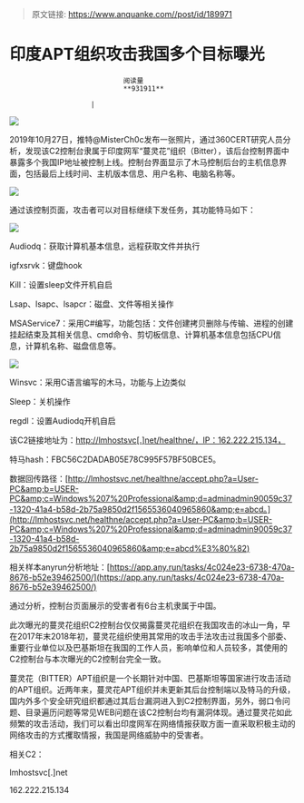 > 原文链接: https://www.anquanke.com//post/id/189971 


# 印度APT组织攻击我国多个目标曝光


                                阅读量   
                                **931911**
                            
                        |
                        
                                                                                    



[![](https://p2.ssl.qhimg.com/t016716e572c96a1037.jpg)](https://p2.ssl.qhimg.com/t016716e572c96a1037.jpg)



2019年10月27日，推特@MisterCh0c发布一张照片，通过360CERT研究人员分析，发现该C2控制台隶属于印度网军“蔓灵花”组织（Bitter），该后台控制界面中暴露多个我国IP地址被控制上线。控制台界面显示了木马控制后台的主机信息界面，包括最后上线时间、主机版本信息、用户名称、电脑名称等。

[![](https://p403.ssl.qhimgs4.com/t01469f36974aff471f.png)](https://p403.ssl.qhimgs4.com/t01469f36974aff471f.png)

通过该控制页面，攻击者可以对目标继续下发任务，其功能特马如下：

[![](https://p403.ssl.qhimgs4.com/t013bc7853d72373b6e.png)](https://p403.ssl.qhimgs4.com/t013bc7853d72373b6e.png)

Audiodq：获取计算机基本信息，远程获取文件并执行

igfxsrvk：键盘hook

Kill：设置sleep文件开机自启

Lsap、lsapc、lsapcr：磁盘、文件等相关操作

MSAService7：采用C#编写，功能包括：文件创建拷贝删除与传输、进程的创建挂起结束及其相关信息、cmd命令、剪切板信息、计算机基本信息包括CPU信息，计算机名称、磁盘信息等。

[![](https://p403.ssl.qhimgs4.com/t0176e8b899a474460d.png)](https://p403.ssl.qhimgs4.com/t0176e8b899a474460d.png)

Winsvc：采用C语言编写的木马，功能与上边类似

Sleep：关机操作

regdl：设置Audiodq开机自启

该C2链接地址为：[http://lmhostsvc[.]net/healthne/，IP：162.222.215.134，](http://lmhostsvc%5B.%5Dnet/healthne/%EF%BC%8CIP%EF%BC%9A162.222.215.134%EF%BC%8C)

特马hash：FBC56C2DADAB05E78C995F57BF50BCE5。

数据回传路径：[http://lmhostsvc.net/healthne/accept.php?a=User-PC&amp;b=USER-PC&amp;c=Windows%207%20Professional&amp;d=adminadmin90059c37-1320-41a4-b58d-2b75a9850d2f1565536040965860&amp;e=abcd。](http://lmhostsvc.net/healthne/accept.php?a=User-PC&amp;b=USER-PC&amp;c=Windows%207%20Professional&amp;d=adminadmin90059c37-1320-41a4-b58d-2b75a9850d2f1565536040965860&amp;e=abcd%E3%80%82)

相关样本anyrun分析地址：[https://app.any.run/tasks/4c024e23-6738-470a-8676-b52e39462500/](https://app.any.run/tasks/4c024e23-6738-470a-8676-b52e39462500/)

通过分析，控制台页面展示的受害者有6台主机隶属于中国。

此次曝光的蔓灵花组织C2控制台仅仅揭露蔓灵花组织在我国攻击的冰山一角，早在2017年末2018年初，蔓灵花组织使用其常用的攻击手法攻击过我国多个部委、重要行业单位以及巴基斯坦在我国的工作人员，影响单位和人员较多，其使用的C2控制台与本次曝光的C2控制台完全一致。

蔓灵花（BITTER）APT组织是一个长期针对中国、巴基斯坦等国家进行攻击活动的APT组织。近两年来，蔓灵花APT组织并未更新其后台控制端以及特马的升级，国内外多个安全研究组织都通过其后台漏洞进入到C2控制界面，另外，弱口令问题、目录遍历问题等常见WEB问题在该C2控制台均有漏洞体现。通过蔓灵花如此频繁的攻击活动，我们可以看出印度网军在网络情报获取方面一直采取积极主动的网络攻击的方式攫取情报，我国是网络威胁中的受害者。

相关C2：

lmhostsvc[.]net

162.222.215.134
